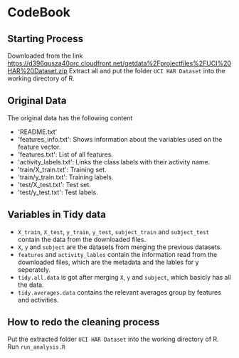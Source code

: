 # CodeBook 

## Starting Process
Downloaded from the link https://d396qusza40orc.cloudfront.net/getdata%2Fprojectfiles%2FUCI%20HAR%20Dataset.zip
Extract all and put the folder `UCI HAR Dataset` into the working directory of R.

## Original Data 
The original data has the following content

- 'README.txt'
- 'features_info.txt': Shows information about the variables used on the feature vector.
- 'features.txt': List of all features.
- 'activity_labels.txt': Links the class labels with their activity name.
- 'train/X_train.txt': Training set.
- 'train/y_train.txt': Training labels.
- 'test/X_test.txt': Test set.
- 'test/y_test.txt': Test labels.

## Variables in Tidy data
- `X_train`, `X_test`, `y_train`, `y_test`, `subject_train` and `subject_test` contain the data from the downloaded files.
- `X`, `y` and `subject` are the datasets from merging the previous datasets. 
- `features` and `activity_lables` contain the information read from the downloaded files, which are the metadata and the lables for y seperately.
- `tidy.all.data` is got after merging `X`, `y` and `subject`, which basicly has all the data.
-  `tidy.averages.data` contains the relevant averages group by features and activities.

## How to redo the cleaning process
Put the extracted folder `UCI HAR Dataset` into the working directory of R.
Run `run_analysis.R`
